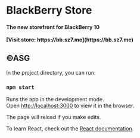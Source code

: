 <centre>
<h1>BlackBerry Store</h1>
<h4>The new storefront for BlackBerry 10<br><br>[Visit store: https://bb.sz7.me](https://bb.sz7.me)</h4>
<h2>&copy;ASG</h2>
</centre>

In the project directory, you can run:

### `npm start`

Runs the app in the development mode.<br />
Open [http://localhost:3000](http://localhost:3000) to view it in the browser.

The page will reload if you make edits.<br />

To learn React, check out the [React documentation](https://reactjs.org/).

